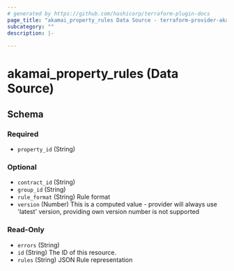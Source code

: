 ```yaml
---
# generated by https://github.com/hashicorp/terraform-plugin-docs
page_title: "akamai_property_rules Data Source - terraform-provider-akamai"
subcategory: ""
description: |-
  
---
```


# akamai_property_rules (Data Source)





<!-- schema generated by tfplugindocs -->
## Schema

### Required

- `property_id` (String)

### Optional

- `contract_id` (String)
- `group_id` (String)
- `rule_format` (String) Rule format
- `version` (Number) This is a computed value - provider will always use 'latest' version, providing own version number is not supported

### Read-Only

- `errors` (String)
- `id` (String) The ID of this resource.
- `rules` (String) JSON Rule representation
